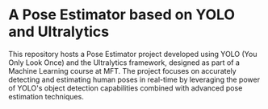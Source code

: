 # A Pose Estimator based on YOLO and Ultralytics
This repository hosts a Pose Estimator project developed using YOLO (You Only Look Once) and the Ultralytics framework, designed as part of a Machine Learning course at MFT. The project focuses on accurately detecting and estimating human poses in real-time by leveraging the power of YOLO's object detection capabilities combined with advanced pose estimation techniques.
